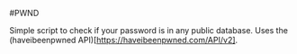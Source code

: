 #PWND

Simple script to check if your password is in any public database.
Uses the (haveibeenpwned API)[https://haveibeenpwned.com/API/v2].
